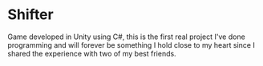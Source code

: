 # Shifter

Game developed in Unity using C#, this is the first real project I've done programming and will forever be something I hold close to my heart since I shared the experience with two of my best friends.
